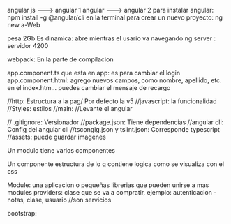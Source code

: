 angular js ---> angular 1
angular ---> angular 2
para instalar angular: npm install -g @angular/cli en la terminal
para crear un nuevo proyecto: ng new a-Web

pesa 2Gb
Es dinamica: abre mientras el usario va navegando
ng server : servidor 4200

webpack: En la parte de compilacion

app.component.ts que esta en app: es para cambiar el login
app.component.html: agrego nuevos campos, como nombre, apellido, etc.
en el index.htm... puedes cambiar el mensaje de recargo

//http: Estructura a la pag/ Por defecto la v5
//javascript: la funcionalidad
//Styles: estilos
//main: //Levante el angular

// .gitignore: Versionador
//package.json: Tiene dependencias
 //angular cli: Config del angular cli
//tscongig.json y tslint.json: Corresponde typescript
//assets: puede guardar imagenes

Un modulo tiene varios componentes

Un componente 
estructura de lo q contiene
logica
como se visualiza con el css

Module: una aplicacion o pequeñas librerias que pueden unirse a mas modules 
providers: clase que se va a compratir, ejemplo: 
autenticacion - notas, clase, usuario //son servicios

bootstrap: 


